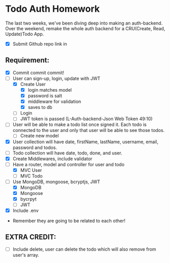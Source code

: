 # Todo Auth Homework
The last two weeks, we've been diving deep into making an auth-backend.
Over the weekend, remake the whole auth backend for a CRU(Create, Read, Update)Todo App.

- [x] Submit Github repo link in

## Requirement:
- [x] Commit commit commit!
- [ ] User can sign-up, login, update with JWT
  - [x] Create User
    - [x] login matches model
    - [x] password is salt
    - [x] middleware for validation
    - [x] saves to db
  - [ ] Login
  - [ ] JWT token is passed (L-Auth-backend-Json Web Token 49:10)
- [ ] User will be able to make a todo list once signed it. Each todo is connected to the user and only that user will be able to see those todos.
  - [ ] Create new model
- [x] User collection will have date, firstName, lastName, username, email, password and todos.
- [ ] Todo collection will have date, todo, done, and user.
- [x] Create Middlewares, include validator
- [ ] Have a router, model and controller for user and todo
  - [x] MVC User
  - [ ] MVC Todo
- [ ] Use MongoDB, mongoose, bcryptjs, JWT
  - [x] MongoDB
  - [x] Mongoose
  - [x] bycrpyt
  - [ ] JWT
- [x] Include .env

* Remember they are going to be related to each other!

## EXTRA CREDIT:
- [ ] Include delete, user can delete the todo which will also remove from user's array.